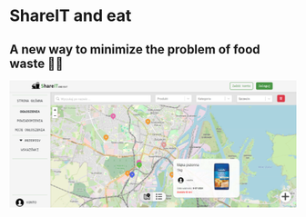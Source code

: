 # ShareIT and eat
## A new way to minimize the problem of food waste 🌱🧡

<img src="https://github.com/HelloNatalia/licencjat-frontend/blob/main/licencjat-frontend/readme-img/screen.png"/>
